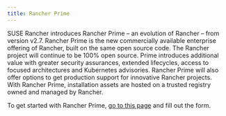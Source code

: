 ```yaml
---
title: Rancher Prime
---
```


<head>
  <link rel="canonical" href="https://ranchermanager.docs.rancher.com/getting-started/quick-start-guides/deploy-rancher-manager/prime"/>
</head>

SUSE Rancher introduces Rancher Prime – an evolution of Rancher – from version v2.7. Rancher Prime is the new commercially available enterprise offering of Rancher, built on the same open source code. The Rancher project will continue to be 100% open source. Prime introduces additional value with greater security assurances, extended lifecycles, access to focused architectures and Kubernetes advisories. Rancher Prime will also offer options to get production support for innovative Rancher projects. With Rancher Prime, installation assets are hosted on a trusted registry owned and managed by Rancher.

To get started with Rancher Prime, [go to this page](https://www.rancher.com/quick-start) and fill out the form.

